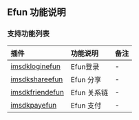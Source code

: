 ## Efun 功能说明

### 支持功能列表

| 插件 | 功能说明 | 备注 |
| :-- | :------- | :--- |
| [ imsdkloginefun ](../Channel/Efun/login.md) | Efun登录 | - |
| [ imsdkshareefun ](../Channel/Efun/share.md) |  Efun 分享 | - |
| [ imsdkfriendefun ](../Channel/Efun/friend.md) |  Efun 关系链 | - |
| [ imsdkpayefun ](../Channel/Efun/pay.md) |  Efun 支付 | - |

